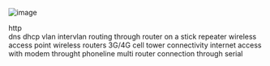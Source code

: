 ![image](https://github.com/anuragGUPTA2235/COMPUTER-NETWORK/assets/161227082/ade9b385-9f9e-4e82-8ac1-0f59dcf872e3)

http </br>
dns
dhcp
vlan
intervlan routing through router on a stick
repeater
wireless access point
wireless routers
3G/4G cell tower connectivity
internet access with modem throught phoneline
multi router connection through serial

